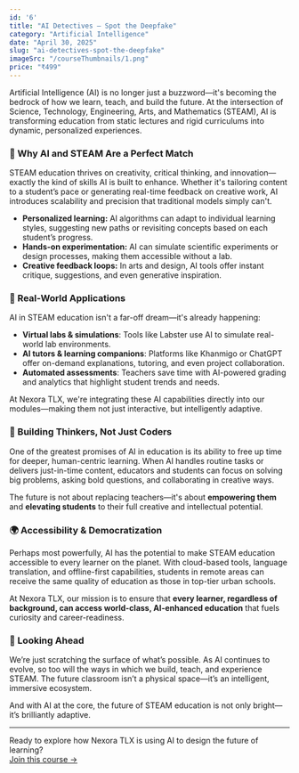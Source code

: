 ```yaml
---
id: '6'
title: "AI Detectives – Spot the Deepfake"
category: "Artificial Intelligence"
date: "April 30, 2025"
slug: "ai-detectives-spot-the-deepfake"
imageSrc: "/courseThumbnails/1.png"
price: "₹499"
---
```


Artificial Intelligence (AI) is no longer just a buzzword—it's becoming the bedrock of how we learn, teach, and build the future. At the intersection of Science, Technology, Engineering, Arts, and Mathematics (STEAM), AI is transforming education from static lectures and rigid curriculums into dynamic, personalized experiences.

### 🎯 Why AI and STEAM Are a Perfect Match

STEAM education thrives on creativity, critical thinking, and innovation—exactly the kind of skills AI is built to enhance. Whether it's tailoring content to a student’s pace or generating real-time feedback on creative work, AI introduces scalability and precision that traditional models simply can't.

- **Personalized learning:** AI algorithms can adapt to individual learning styles, suggesting new paths or revisiting concepts based on each student’s progress.
- **Hands-on experimentation:** AI can simulate scientific experiments or design processes, making them accessible without a lab.
- **Creative feedback loops:** In arts and design, AI tools offer instant critique, suggestions, and even generative inspiration.

### 🚀 Real-World Applications

AI in STEAM education isn't a far-off dream—it's already happening:

- **Virtual labs & simulations**: Tools like Labster use AI to simulate real-world lab environments.
- **AI tutors & learning companions**: Platforms like Khanmigo or ChatGPT offer on-demand explanations, tutoring, and even project collaboration.
- **Automated assessments**: Teachers save time with AI-powered grading and analytics that highlight student trends and needs.

At Nexora TLX, we're integrating these AI capabilities directly into our modules—making them not just interactive, but intelligently adaptive.

### 🧠 Building Thinkers, Not Just Coders

One of the greatest promises of AI in education is its ability to free up time for deeper, human-centric learning. When AI handles routine tasks or delivers just-in-time content, educators and students can focus on solving big problems, asking bold questions, and collaborating in creative ways.

The future is not about replacing teachers—it's about **empowering them** and **elevating students** to their full creative and intellectual potential.

### 🌍 Accessibility & Democratization

Perhaps most powerfully, AI has the potential to make STEAM education accessible to every learner on the planet. With cloud-based tools, language translation, and offline-first capabilities, students in remote areas can receive the same quality of education as those in top-tier urban schools.

At Nexora TLX, our mission is to ensure that **every learner, regardless of background, can access world-class, AI-enhanced education** that fuels curiosity and career-readiness.

### 🧭 Looking Ahead

We’re just scratching the surface of what’s possible. As AI continues to evolve, so too will the ways in which we build, teach, and experience STEAM. The future classroom isn’t a physical space—it’s an intelligent, immersive ecosystem.

And with AI at the core, the future of STEAM education is not only bright—it’s brilliantly adaptive.

---

Ready to explore how Nexora TLX is using AI to design the future of learning?  
[Join this course →](#)

